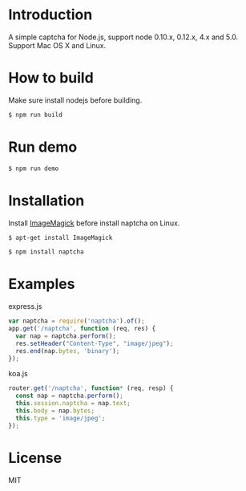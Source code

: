 # Introduction
A simple captcha for Node.js, support node 0.10.x, 0.12.x, 4.x and 5.0. Support Mac OS X and Linux.

# How to build
Make sure install nodejs before building.
``` bash
$ npm run build
```

# Run demo
``` bash
$ npm run demo
```

# Installation
Install [ImageMagick](http://www.imagemagick.org/script/index.php) before install naptcha on Linux.

``` bash
$ apt-get install ImageMagick
```

``` bash
$ npm install naptcha
```

# Examples
express.js

``` javascript
var naptcha = require('naptcha').of();
app.get('/naptcha', function (req, res) {
  var nap = naptcha.perform();
  res.setHeader("Content-Type", "image/jpeg");
  res.end(nap.bytes, 'binary');
});
```

koa.js

``` javascript
router.get('/naptcha', function* (req, resp) {
  const nap = naptcha.perform();
  this.session.naptcha = nap.text;
  this.body = nap.bytes;
  this.type = 'image/jpeg';
});
```

# License
MIT
